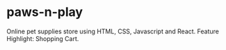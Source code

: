 # paws-n-play
Online pet supplies store using HTML, CSS, Javascript and React. Feature Highlight: Shopping Cart.
